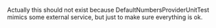 Actually this should not exist because
DefaultNumbersProviderUnitTest mimics some external service, but just to make sure
everything is ok.
